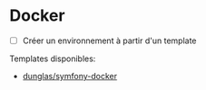 # Docker

- [ ] Créer un environnement à partir d'un template

Templates disponibles:
- [dunglas/symfony-docker](https://github.com/dunglas/symfony-docker)
